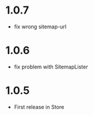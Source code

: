 # 1.0.7

* fix wrong sitemap-url

# 1.0.6

* fix problem with SitemapLister

# 1.0.5

* First release in Store
